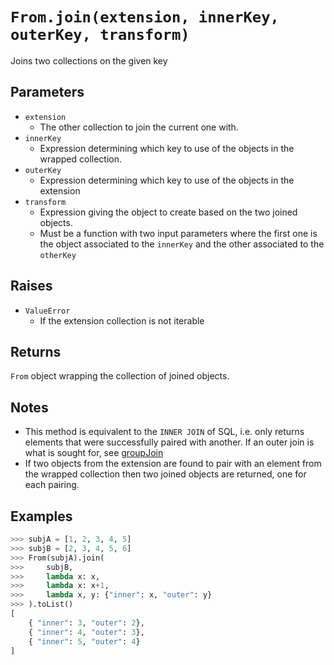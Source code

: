 `From.join(extension, innerKey, outerKey, transform)`
=====================================================

Joins two collections on the given key

Parameters
----------

- `extension`
    - The other collection to join the current one with.
- `innerKey`
    - Expression determining which key to use of the objects in the wrapped collection.
- `outerKey`
    - Expression determining which key to use of the objects in the extension
- `transform`
    - Expression giving the object to create based on the two joined objects.
    - Must be a function with two input parameters where the first one is the object associated to the `innerKey` and the other associated to the `otherKey`

Raises
------

- `ValueError`
    - If the extension collection is not iterable

Returns
-------

`From` object wrapping the collection of joined objects.

Notes
-----

- This method is equivalent to the `INNER JOIN` of SQL, i.e. only returns elements that were successfully paired with another. If an outer join is what is sought for, see [groupJoin](groupjoin.md)
- If two objects from the extension are found to pair with an element from the wrapped collection then two joined objects are returned, one for each pairing.

Examples
--------

```python
>>> subjA = [1, 2, 3, 4, 5]
>>> subjB = [2, 3, 4, 5, 6]
>>> From(subjA).join(
>>>     subjB,
>>>     lambda x: x,
>>>     lambda x: x+1,
>>>     lambda x, y: {"inner": x, "outer": y}
>>> ).toList()
[
    { "inner": 3, "outer": 2},
    { "inner": 4, "outer": 3},
    { "inner": 5, "outer": 4}
]
```